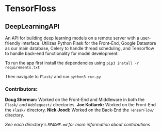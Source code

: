 # TensorFloss #
## DeepLearningAPI ##

An API for building deep learning models on a remote server with a user-friendly interface. Utilizes Python Flask for the Front-End, Google Datastore as our main database, Celery to handle thread scheduling, and Tensorflow to handle back-end functionality for model development. 

To run the app first install the dependencies using 
`pip3 install -r requirements.txt`

Then navigate to `Flask/` and run 
`python3 run.py` 

### Contributors: ###
__Doug Sherman:__ Worked on the Front-End and Middleware in both the `Flask/` and `WebRequest/` directories.
__Joe Kotlarek:__ Worked on the Front-End the `Flask/` directory.
__Nick Joodi:__ Worked on the Back-End the `TensorFlow/` directory.

_See each directory's `README.md` for more information about contributions_
